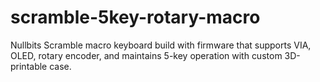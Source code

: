 # scramble-5key-rotary-macro
Nullbits Scramble macro keyboard build with firmware that supports VIA, OLED, rotary encoder, and maintains 5-key operation with custom 3D-printable case.
